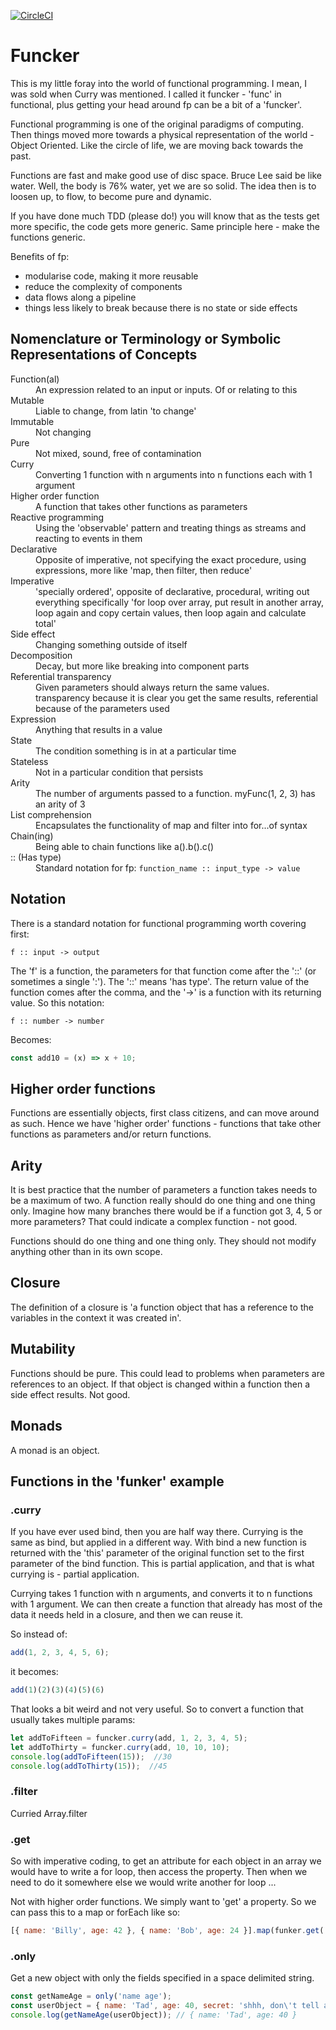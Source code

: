 [![CircleCI](https://circleci.com/gh/roppa/funcker.svg?style=svg)](https://circleci.com/gh/roppa/funcker)

# Funcker

This is my little foray into the world of functional programming. I mean, I was sold when Curry was mentioned. I called it funcker - 'func' in functional, plus getting your head around fp can be a bit of a 'funcker'.

Functional programming is one of the original paradigms of computing. Then things moved more towards a physical representation of the world - Object Oriented. Like the circle of life, we are moving back towards the past.

Functions are fast and make good use of disc space. Bruce Lee said be like water. Well, the body is 76% water, yet we are so solid. The idea then is to loosen up, to flow, to become pure and dynamic.

If you have done much TDD (please do!) you will know that as the tests get more specific, the code gets more generic. Same principle here - make the functions generic.

Benefits of fp:

 - modularise code, making it more reusable
 - reduce the complexity of components
 - data flows along a pipeline
 - things less likely to break because there is no state or side effects

## Nomenclature or Terminology  or Symbolic Representations of Concepts

<dl>
  <dt>Function(al)</dt>
  <dd>An expression related to an input or inputs. Of or relating to this</dd>
  <dt>Mutable</dt>
  <dd>Liable to change, from latin 'to change'</dd>
  <dt>Immutable</dt>
  <dd>Not changing</dd>
  <dt>Pure</dt>
  <dd>Not mixed, sound, free of contamination</dd>
  <dt>Curry</dt>
  <dd>Converting 1 function with n arguments into n functions each with 1 argument</dd>
  <dt>Higher order function</dt>
  <dd>A function that takes other functions as parameters</dd>
  <dt>Reactive programming</dt>
  <dd>Using the 'observable' pattern and treating things as streams and reacting to events in them</dd>
  <dt>Declarative</dt>
  <dd>Opposite of imperative, not specifying the exact procedure, using expressions, more like 'map, then filter, then reduce'</dd>
  <dt>Imperative</dt>
  <dd>'specially ordered', opposite of declarative, procedural, writing out everything specifically 'for loop over array, put result in another array, loop again and copy certain values, then loop again and calculate total'</dd>
  <dt>Side effect</dt>
  <dd>Changing something outside of itself</dd>
  <dt>Decomposition</dt>
  <dd>Decay, but more like breaking into component parts</dd>
  <dt>Referential transparency</dt>
  <dd>Given parameters should always return the same values. transparency because it is clear you get the same results, referential because of the parameters used</dd>
  <dt>Expression</dt>
  <dd>Anything that results in a value</dd>
  <dt>State</dt>
  <dd>The condition something is in at a particular time</dd>
  <dt>Stateless</dt>
  <dd>Not in a particular condition that persists</dd>
  <dt>Arity</dt>
  <dd>The number of arguments passed to a function. myFunc(1, 2, 3) has an arity of 3</dd>
  <dt>List comprehension</dt>
  <dd>Encapsulates the functionality of map and filter into for...of syntax</dd>
  <dt>Chain(ing)</dt>
  <dd>Being able to chain functions like a().b().c()</dd>
  <dt>:: (Has type)</dt>
  <dd>Standard notation for fp: <code>function_name :: input_type -> value</code></dd>
</dl>

## Notation

There is a standard notation for functional programming worth covering first:

```
f :: input -> output
```

The 'f' is a function, the parameters for that function come after the '::' (or sometimes a single ':'). The '::' means 'has type'. The return value of the function comes after the comma, and the '->' is a function with its returning value. So this notation:

```
f :: number -> number
```

Becomes:

```javascript
const add10 = (x) => x + 10;
```

## Higher order functions

Functions are essentially objects, first class citizens, and can move around as such. Hence we have 'higher order' functions - functions that take other functions as parameters and/or return functions.

## Arity

It is best practice that the number of parameters a function takes needs to be a maximum of two. A function really should do one thing and one thing only. Imagine how many branches there would be if a function got 3, 4, 5 or more parameters? That could indicate a complex function - not good.

Functions should do one thing and one thing only. They should not modify anything other than in its own scope.

## Closure

The definition of a closure is 'a function object that has a reference to the variables in the context it was created in'.

## Mutability

Functions should be pure. This could lead to problems when parameters are references to an object. If that object is changed within a function then a side effect results. Not good.

## Monads

A monad is an object.

## Functions in the 'funker' example

### .curry

If you have ever used bind, then you are half way there. Currying is the same as bind, but applied in a different way. With bind a new function is returned with the 'this' parameter of the original function set to the first parameter of the bind function. This is partial application, and that is what currying is - partial application.

Currying takes 1 function with n arguments, and converts it to n functions with 1 argument. We can then create a function that already has most of the data it needs held in a closure, and then we can reuse it.

So instead of:

```javascript
add(1, 2, 3, 4, 5, 6);
```

it becomes:

```javascript
add(1)(2)(3)(4)(5)(6)
```

That looks a bit weird and not very useful. So to convert a function that usually takes multiple params:

```javascript
let addToFifteen = funcker.curry(add, 1, 2, 3, 4, 5);
let addToThirty = funcker.curry(add, 10, 10, 10);
console.log(addToFifteen(15));  //30
console.log(addToThirty(15));  //45
```

### .filter

Curried Array.filter
### .get

So with imperative coding, to get an attribute for each object in an array we would have to write a for loop, then access the property. Then when we need to do it somewhere else we would write another for loop ...

Not with higher order functions. We simply want to 'get' a property. So we can pass this to a map or forEach like so:

```javascript
[{ name: 'Billy', age: 42 }, { name: 'Bob', age: 24 }].map(funker.get('name'));
```

### .only

Get a new object with only the fields specified in a space delimited string.

```javascript
const getNameAge = only('name age');
const userObject = { name: 'Tad', age: 40, secret: 'shhh, don\'t tell anyone' };
console.log(getNameAge(userObject)); // { name: 'Tad', age: 40 }
```
